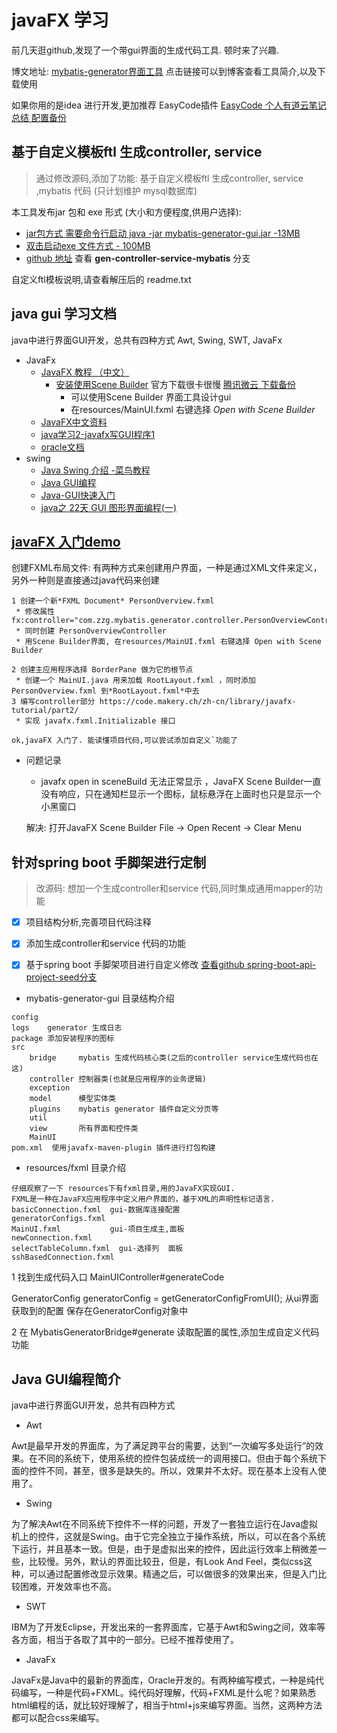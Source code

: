 javaFX  学习
==============
前几天逛github,发现了一个带gui界面的生成代码工具. 顿时来了兴趣.

博文地址: [mybatis-generator界面工具](https://hva8sh.coding-pages.com/2019/05/mybatis-generator-gui/ ) 点击链接可以到博客查看工具简介,以及下载使用

如果你用的是idea 进行开发,更加推荐 EasyCode插件 [EasyCode 个人有道云笔记总结 配置备份](http://note.youdao.com/noteshare?id=1602e6bf67f66b7df774a78a0eb61076&sub=07E9AE76FFDE49088BB2A6BEF96304C7)

## 基于自定义模板ftl 生成controller, service
> 通过修改源码,添加了功能: 基于自定义模板ftl 生成controller, service ,mybatis 代码 (只计划维护 mysql数据库)

本工具发布jar 包和 exe 形式 (大小和方便程度,供用户选择): 
* [jar包方式 需要命令行启动 java -jar mybatis-generator-gui.jar -13MB](https://javabus.oss-cn-beijing.aliyuncs.com/code-gen-gui-jar.zip)
* [双击启动exe 文件方式 - 100MB](https://javabus.oss-cn-beijing.aliyuncs.com/code-gen-gui.zip)
* [github 地址](https://github.com/javastar920905/mybatis-generator-gui/tree/gen-controller-service-mybatis)  查看 **gen-controller-service-mybatis** 分支
 
自定义ftl模板说明,请查看解压后的 readme.txt

## java gui 学习文档
java中进行界面GUI开发，总共有四种方式 Awt, Swing,  SWT, JavaFx 
* JavaFx
    * [JavaFX 教程 （中文）](https://code.makery.ch/zh-cn/library/javafx-tutorial/)
        * [安装使用Scene Builder](https://blog.csdn.net/u011781521/article/details/86632482) 官方下载很卡很慢 [腾讯微云 下载备份](https://share.weiyun.com/5pnIhSY) 
            * 可以使用Scene Builder 界面工具设计gui 
            * 在resources/MainUI.fxml 右键选择 *Open with Scene Builder*
    * [JavaFX中文资料](http://www.javafxchina.net/blog/docs/tutorial1/)
    * [java学习2-javafx写GUI程序1](https://blog.csdn.net/wengduke/article/details/85112877) 
    * [oracle文档](https://docs.oracle.com/javase/8/javafx/get-started-tutorial/jfx-overview.htm)
* swing
    * [Java Swing 介绍 -菜鸟教程](https://www.runoob.com/w3cnote/java-swing-demo-intro.html)
    * [Java GUI编程](https://www.cnblogs.com/bahcelor/p/6626155.html)
    * [Java-GUI快速入门](https://blog.csdn.net/qq_42035966/article/details/82258199)
    * [java之 22天 GUI 图形界面编程(一)](https://www.cnblogs.com/fnlingnzb-learner/p/5953839.html)


   
## [javaFX 入门demo](https://code.makery.ch/zh-cn/library/javafx-tutorial/part1/) 
创建FXML布局文件: 有两种方式来创建用户界面，一种是通过XML文件来定义，另外一种则是直接通过java代码来创建

```git
1 创建一个新*FXML Document* PersonOverview.fxml 
 * 修改属性 fx:controller="com.zzg.mybatis.generator.controller.PersonOverviewController"
 * 同时创建 PersonOverviewController
 * 用Scene Builder界面, 在resources/MainUI.fxml 右键选择 Open with Scene Builder
 
2 创建主应用程序选择 BorderPane 做为它的根节点
 * 创建一个 MainUI.java 用来加载 RootLayout.fxml ，同时添加 PersonOverview.fxml 到*RootLayout.fxml*中去
3 编写controller部分 https://code.makery.ch/zh-cn/library/javafx-tutorial/part2/
 * 实现 javafx.fxml.Initializable 接口
 
ok,javaFX 入门了. 能读懂项目代码,可以尝试添加自定义`功能了

```
* 问题记录
    * javafx open in sceneBuild 无法正常显示 ，JavaFX Scene Builder一直没有响应，只在通知栏显示一个图标，鼠标悬浮在上面时也只是显示一个小黑窗口
    
     解决: 打开JavaFX Scene Builder File -> Open Recent -> Clear Menu 


## 针对spring boot 手脚架进行定制 
> 改源码: 想加一个生成controller和service 代码,同时集成通用mapper的功能
* [x] 项目结构分析,完善项目代码注释
* [x] 添加生成controller和service 代码的功能  
* [x] 基于spring boot 手脚架项目进行自定义修改 [查看github  spring-boot-api-project-seed分支](https://github.com/javastar920905/mybatis-generator-gui/tree/spring-boot-api-project-seed) 


* mybatis-generator-gui 目录结构介绍
```
config
logs    generator 生成日志
package 添加安装程序的图标
src
    bridge     mybatis 生成代码核心类(之后的controller service生成代码也在这)
    controller 控制器类(也就是应用程序的业务逻辑)
    exception
    model      模型实体类
    plugins    mybatis generator 插件自定义分页等
    util
    view       所有界面和控件类
    MainUI
pom.xml  使用javafx-maven-plugin 插件进行打包构建
```
* resources/fxml 目录介绍
```
仔细观察了一下 resources下有fxml目录,用的JavaFX实现GUI.  
FXML是一种在JavaFX应用程序中定义用户界面的，基于XML的声明性标记语言.
basicConnection.fxml  gui-数据库连接配置
generatorConfigs.fxml 
MainUI.fxml           gui-项目生成主,面板
newConnection.fxml
selectTableColumn.fxml  gui-选择列  面板
sshBasedConnection.fxml
```


1 找到生成代码入口 MainUIController#generateCode

GeneratorConfig generatorConfig = getGeneratorConfigFromUI(); 从ui界面获取到的配置 保存在GeneratorConfig对象中

2 在 MybatisGeneratorBridge#generate 读取配置的属性,添加生成自定义代码功能





##  Java GUI编程简介
java中进行界面GUI开发，总共有四种方式
 * Awt

Awt是最早开发的界面库，为了满足跨平台的需要，达到“一次编写多处运行”的效果。在不同的系统下，使用系统的控件包装成统一的调用接口。但由于每个系统下面的控件不同，甚至，很多是缺失的。所以，效果并不太好。现在基本上没有人使用了。
 * Swing

为了解决Awt在不同系统下控件不一样的问题，开发了一套独立运行在Java虚拟机上的控件，这就是Swing。由于它完全独立于操作系统，所以，可以在各个系统下运行，并且基本一致。但是，由于是虚拟出来的控件，因此运行效率上稍微差一些，比较慢。另外，默认的界面比较丑，但是，有Look And Feel，类似css这种，可以通过配置修改显示效果。精通之后，可以做很多的效果出来，但是入门比较困难，开发效率也不高。
 * SWT

IBM为了开发Eclipse，开发出来的一套界面库，它基于Awt和Swing之间，效率等各方面，相当于各取了其中的一部分。已经不推荐使用了。
 * JavaFx
 
JavaFx是Java中的最新的界面库，Oracle开发的。有两种编写模式，一种是纯代码编写，一种是代码+FXML。纯代码好理解，代码+FXML是什么呢？如果熟悉html编程的话，就比较好理解了，相当于html+js来编写界面。当然，这两种方法都可以配合css来编写。
